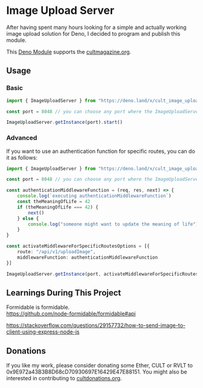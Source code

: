 # Image Upload Server
After having spent many hours looking for a simple and actually working image upload solution for Deno, I decided to program and publish this module. 

This [Deno Module](https://deno.land/x/cult_image_upload_server) supports the [cultmagazine.org](https://cultmagazine.org).  


## Usage

### Basic
```ts
import { ImageUploadServer } from "https://deno.land/x/cult_image_upload_server/mod.ts"

const port = 8048 // you can choose any port where the ImageUploadServer shall serve

ImageUploadServer.getInstance(port).start()
```

### Advanced 
If you want to use an authentication function for specific routes, you can do it as follows:
```ts
import { ImageUploadServer } from "https://deno.land/x/cult_image_upload_server/mod.ts"

const port = 8048 // you can choose any port where the ImageUploadServer shall serve

const authenticationMiddlewareFunction = (req, res, next) => {
    console.log(`executing authenticationMiddlewareFunction`)
    const theMeaningOfLife = 42
    if (theMeaningOfLife === 42) {
        next()
    } else {
        console.log("someone might want to update the meaning of life")
    }
}

const activateMiddlewareForSpecificRoutesOptions = [{
    route: "/api/v1/uploadImage",
    middlewareFunction: authenticationMiddlewareFunction
}]

ImageUploadServer.getInstance(port, activateMiddlewareForSpecificRoutesOptions).start()
```

## Learnings During This Project
Formidable is formidable.  
https://github.com/node-formidable/formidable#api

https://stackoverflow.com/questions/29157732/how-to-send-image-to-client-using-express-node-js


## Donations
If you like my work, please consider donating some Ether, CULT or RVLT to 0x9E972a43B3B8D68cD70930697E16429E47E88151.
You might also be interested in contributing to [cultdonations.org](https://cultdonations.org).